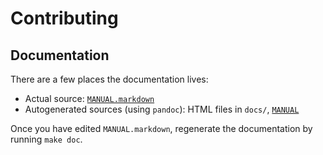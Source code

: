 # Contributing

## Documentation

There are a few places the documentation lives:

- Actual source: [`MANUAL.markdown`](MANUAL.markdown)
- Autogenerated sources (using `pandoc`): HTML files in `docs/`, [`MANUAL`](MANUAL)

Once you have edited `MANUAL.markdown`,
regenerate the documentation by running `make doc`.

